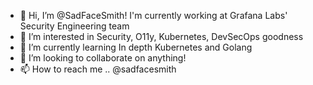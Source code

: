 - 👋 Hi, I’m @SadFaceSmith! I'm currently working at Grafana Labs' Security Engineering team
- 👀 I’m interested in Security, O11y, Kubernetes, DevSecOps goodness
- 🌱 I’m currently learning In depth Kubernetes and Golang
- 💞️ I’m looking to collaborate on anything! 
- 📫 How to reach me .. @sadfacesmith 

<!---
SadFaceSmith/SadFaceSmith is a ✨ special ✨ repository because its `README.md` (this file) appears on your GitHub profile.
You can click the Preview link to take a look at your changes.
--->
